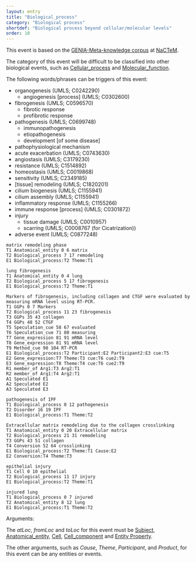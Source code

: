 ```yaml
---
layout: entry
title: "Biological_process"
category: "Biological process"
shortdef: "Biological process beyond cellular/molecular levels"
order: 10
---
```


This event is based on the <a href="http://www.nactem.ac.uk/meta-knowledge/">GENIA-Meta-knowledge corpus</a> at <a href="http://www.nactem.ac.uk/">NaCTeM</a>.

The category of this event will be difficult to be classified into other biological events, such as [Cellular_process]() and [Molecular_function]().

The following words/phrases can be triggers of this event:

- organogenesis (UMLS; C0242290)
  - angiogenesis [process] (UMLS; C0302600)
- fibrogenesis (UMLS; C0596570)
  - fibrotic response
  - profibrotic response
- pathogenesis (UMLS; C0699748)
  - immunopathogenesis
  - etiopathogenesis
  - development [of some disease]
- pathophysiological mechanism
- acute exacerbation (UMLS; C0743630)
- angiostasis (UMLS; C3179230)
- resistance (UMLS; C1514892)
- homeostasis (UMLS; C0019868)
- sensitivity (UMLS; C2349185)
- [tissue] remodeling (UMLS; C1820201)
- cilium biogenesis (UMLS; C1155941)
- cilium assembly (UMLS; C1155941)
- inflammatory response (UMLS; C1155266)
- immune response [process] (UMLS; C0301872)
- injury
  - tissue damage (UMLS; C0010957) 
  - scarring (UMLS; C0008767 (for Cicatrization))
- adverse event (UMLS; C0877248)

~~~ ann
matrix remodeling phase
T1 Anatomical_entity 0 6 matrix
T2 Biological_process 7 17 remodeling
E1 Biological_process:T2 Theme:T1
~~~
~~~ ann
lung fibrogenesis
T1 Anatomical_entity 0 4 lung
T2 Biological_process 5 17 fibrogenesis
E1 Biological_process:T2 Theme:T1
~~~
~~~ ann
Markers of fibrogenesis, including collagen and CTGF were evaluated by measuring mRNA level using RT-PCR.
T1 GGPs 0 7 Markers
T2 Biological_process 11 23 fibrogenesis
T3 GGPs 35 43 collagen
T4 GGPs 48 52 CTGF
T5 Speculation_cue 58 67 evaluated
T6 Speculation_cue 71 80 measuring
T7 Gene_expression 81 91 mRNA level
T8 Gene_expression 81 91 mRNA level
T9 Method_cue 98 104 RT-PCR
E1 Biological_process:T2 Participant:E2 Participant2:E3 cue:T5
E2 Gene_expression:T7 Theme:T3 cue:T6 cue2:T9
E3 Gene_expression:T8 Theme:T4 cue:T6 cue2:T9
R1 member_of Arg1:T3 Arg2:T1
R2 member_of Arg1:T4 Arg2:T1
A1 Speculated E1
A2 Speculated E2
A3 Speculated E3
~~~
~~~ ann
pathogenesis of IPF
T1 Biological_process 0 12 pathogenesis
T2 Disorder 16 19 IPF
E1 Biological_process:T1 Theme:T2
~~~
~~~ ann
Extracellular matrix remodeling due to the collagen crosslinking
T1 Anatomical_entity 0 20 Extracellular matrix
T2 Biological_process 21 31 remodeling
T3 GGPs 43 51 collagen
T4 Conversion 52 64 crosslinking
E1 Biological_process:T2 Theme:T1 Cause:E2
E2 Conversion:T4 Theme:T3
~~~
~~~ ann
epithelial injury
T1 Cell 0 10 epithelial
T2 Biological_process 11 17 injury
E1 Biological_process:T2 Theme:T1
~~~
~~~ ann
injured lung
T1 Biological_process 0 7 injured
T2 Anatomical_entity 8 12 lung
E1 Biological_process:T1 Theme:T2
~~~

Arguments:

The *atLoc*, *fromLoc* and *toLoc* for this event must be [Subject](), [Anatomical_entity](), [Cell](), [Cell_component]() and [Entity Property]().

The other arguments, such as *Cause*, *Theme*, *Participant*, and *Product*, for this event can be any entities or events.


<!--details-->



